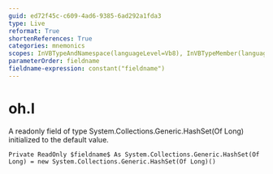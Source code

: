 ```yaml
---
guid: ed72f45c-c609-4ad6-9385-6ad292a1fda3
type: Live
reformat: True
shortenReferences: True
categories: mnemonics
scopes: InVBTypeAndNamespace(languageLevel=Vb8), InVBTypeMember(languageLevel=Vb8)
parameterOrder: fieldname
fieldname-expression: constant("fieldname")
---
```


# oh.l

A readonly field of type System.Collections.Generic.HashSet(Of Long) initialized to the default value.

```
Private ReadOnly $fieldname$ As System.Collections.Generic.HashSet(Of Long) = new System.Collections.Generic.HashSet(Of Long)()
```
